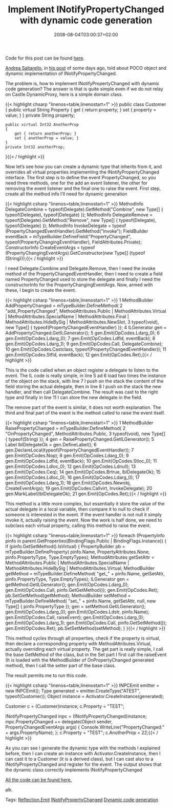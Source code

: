﻿---
title: "Implement INotifyPropertyChanged with dynamic code generation"
description: ""
date: 2008-08-04T03:00:37+02:00
draft: false
tags: [NET framework]
categories: [NET framework]
---
Code for this post can be found [here](http://www.codewrecks.com/blog/storage/ingen.zip).

[Andrea Saltarello](http://blogs.ugidotnet.org/pape), in [his post](http://blogs.ugidotnet.org/pape/archive/2008/07/29/beyond-persistence-ignorance-real-poco.aspx) of some days ago, told about POCO object and dynamic implementation of INotifyPropertyChanged.

The problem is, how to implement INotifyPropertyChanged with dynamic code generation? The answer is that is quite simple even if we do not relay on Castle.DynamicProxy, here is a simple domain class.

{{< highlight chsarp "linenos=table,linenostart=1" >}}
public class Customer
{
    public virtual String Property
    {
        get { return property; }
        set { property = value; }
    }
    private String property;

    public virtual Int32 AnotherProp
    {
        get { return anotherProp; }
        set { anotherProp = value; }
    }
    private Int32 anotherProp;  
}{{< / highlight >}}

<!-- Code inserted with Steve Dunn's Windows Live Writer Code Formatter Plugin.  http://dunnhq.com -->

Now let’s see how you can create a dynamic type that inherits from it, and overrides all virtual properties implementing the INotifyPropertyChanged interface. The first step is to define the event PropertyChanged, so you need three methods, one for the add an event listener, the other for removing the event listener and the final one to raise the event. First step, create all the method info I’ll need for dynamic generation

{{< highlight csharp "linenos=table,linenostart=1" >}}
MethodInfo DelegateCombine = typeof(Delegate).GetMethod("Combine", new Type[] { typeof(Delegate), typeof(Delegate) });
MethodInfo DelegateRemove = typeof(Delegate).GetMethod("Remove", new Type[] { typeof(Delegate), typeof(Delegate) });
MethodInfo InvokeDelegate = typeof (PropertyChangedEventHandler).GetMethod("Invoke");
FieldBuilder eventBack = mTypeBuilder.DefineField("PropertyChanged", typeof(PropertyChangingEventHandler), FieldAttributes.Private);
ConstructorInfo CreateEventArgs = typeof (PropertyChangingEventArgs).GetConstructor(new Type[] {typeof (String)});{{< / highlight >}}

<!-- Code inserted with Steve Dunn's Windows Live Writer Code Formatter Plugin.  http://dunnhq.com -->

I need Delegate.Combine and Delegate.Remove, then I need the invoke method of the PropertyChangedEventHandler, then I need to create a field named PropertyChanged used to store the delegate and finally I need the constructorInfo for the PropertyChangingEventArgs. Now, armed with these, I begin to create the event.

{{< highlight csharp "linenos=table,linenostart=1" >}}
 1 MethodBuilder AddPropertyChanged = mTypeBuilder.DefineMethod(
 2     "add_PropertyChanged", MethodAttributes.Public | MethodAttributes.Virtual | MethodAttributes.SpecialName | MethodAttributes.Final | MethodAttributes.HideBySig | MethodAttributes.NewSlot,
 3     typeof(void), new Type[] { typeof(PropertyChangedEventHandler) });
 4 ILGenerator gen = AddPropertyChanged.GetILGenerator();
 5 gen.Emit(OpCodes.Ldarg_0);
 6 gen.Emit(OpCodes.Ldarg_0);
 7 gen.Emit(OpCodes.Ldfld, eventBack);
 8 gen.Emit(OpCodes.Ldarg_1);
 9 gen.Emit(OpCodes.Call, DelegateCombine);
10 gen.Emit(OpCodes.Castclass, typeof(PropertyChangedEventHandler));
11 gen.Emit(OpCodes.Stfld, eventBack);
12 gen.Emit(OpCodes.Ret);{{< / highlight >}}

<!-- Code inserted with Steve Dunn's Windows Live Writer Code Formatter Plugin.  http://dunnhq.com -->

This is the code called when an object register a delegate to listen to the event. The IL code is really simple, in line 5 ad 6 load two times the instance of the object on the stack, with line 7 I push on the stack the content of the field storing the actual delegate, then in line 8 I push on the stack the new handler, and then call DelegateCombine. The result was cast to the right type and finally in line 11 I can store the new delegate in the field.

The remove part of the event is similar, it does not worth explanation. The third and final part of the event is the method called to raise the event itself.

{{< highlight csharp "linenos=table,linenostart=1" >}}
 1 MethodBuilder RaisePropertyChanged = mTypeBuilder.DefineMethod(
 2     "OnPropertyChanged", MethodAttributes.Public,
 3     typeof(void), new Type[] { typeof(String) });
 4 gen = RaisePropertyChanged.GetILGenerator();
 5 Label lblDelegateOk = gen.DefineLabel();
 6 gen.DeclareLocal(typeof(PropertyChangedEventHandler));
 7 gen.Emit(OpCodes.Nop);
 8 gen.Emit(OpCodes.Ldarg_0);
 9 gen.Emit(OpCodes.Ldfld, eventBack);
10 gen.Emit(OpCodes.Stloc_0);
11 gen.Emit(OpCodes.Ldloc_0);
12 gen.Emit(OpCodes.Ldnull);
13 gen.Emit(OpCodes.Ceq);
14 gen.Emit(OpCodes.Brtrue, lblDelegateOk);
15 gen.Emit(OpCodes.Ldloc_0);
16 gen.Emit(OpCodes.Ldarg_0);
17 gen.Emit(OpCodes.Ldarg_1);
18 gen.Emit(OpCodes.Newobj, CreateEventArgs);
19 gen.Emit(OpCodes.Callvirt, InvokeDelegate);
20 gen.MarkLabel(lblDelegateOk);
21 gen.Emit(OpCodes.Ret);{{< / highlight >}}

<!-- Code inserted with Steve Dunn's Windows Live Writer Code Formatter Plugin.  http://dunnhq.com -->

This method is a little more complex, but essentially it store the value of the actual delegate in a local variable, then compare it to null to check if someone is interested in the event. If the event handler is not null it simply invoke it, actually raising the event. Now the work is half done, we need to subclass each virtual property, calling this method to raise the event.

{{< highlight csharp "linenos=table,linenostart=1" >}}
foreach (PropertyInfo pinfo in parent.GetProperties(BindingFlags.Public | BindingFlags.Instance))
{
    if (pinfo.GetSetMethod().IsVirtual)
    {
        PropertyBuilder pb = mTypeBuilder.DefineProperty(
            pinfo.Name, PropertyAttributes.None, pinfo.PropertyType, Type.EmptyTypes);
        MethodAttributes getSetAttr =
            MethodAttributes.Public | MethodAttributes.SpecialName |
            MethodAttributes.HideBySig | MethodAttributes.Virtual;
        MethodBuilder getMethod =
            mTypeBuilder.DefineMethod(
                "get_" + pinfo.Name, getSetAttr, pinfo.PropertyType, Type.EmptyTypes);
        ILGenerator gen = getMethod.GetILGenerator();
        gen.Emit(OpCodes.Ldarg_0);
        gen.Emit(OpCodes.Call, pinfo.GetGetMethod());
        gen.Emit(OpCodes.Ret);
        pb.SetGetMethod(getMethod);
        MethodBuilder setMethod =
            mTypeBuilder.DefineMethod(
                "set_" + pinfo.Name, getSetAttr, null, new Type[] { pinfo.PropertyType });
        gen = setMethod.GetILGenerator();
        gen.Emit(OpCodes.Ldarg_0);
        gen.Emit(OpCodes.Ldstr, pinfo.Name);
        gen.Emit(OpCodes.Call, raiseEvent);
        gen.Emit(OpCodes.Ldarg_0);
        gen.Emit(OpCodes.Ldarg_1);
        gen.Emit(OpCodes.Call, pinfo.GetSetMethod());
        gen.Emit(OpCodes.Ret);
        pb.SetSetMethod(setMethod);
    }
}{{< / highlight >}}

<!-- Code inserted with Steve Dunn's Windows Live Writer Code Formatter Plugin.  http://dunnhq.com -->

This method cycles through all properties, check if the property is virtual, then declare a corresponding property with MethodAttributes.Virtual, actually overriding each virtual property. The get part is really simple, I call the base GetMethod of the class, but in the Set part I first call the raiseEvent (It is loaded with the MethodBuilder of OnPropertyChanged generated method), then I call the setter part of the base class.

The result permits me to run this code.

{{< highlight csharp "linenos=table,linenostart=1" >}}
INPCEmit emitter = new INPCEmit();
Type generated = emitter.CreateType("ATEST", typeof(Customer));
Object instance = Activator.CreateInstance(generated);

Customer c = (Customer)instance;
c.Property = "TEST";

INotifyPropertyChanged inpc = (INotifyPropertyChanged)instance;
inpc.PropertyChanged += delegate(Object sender, PropertyChangedEventArgs args)
{ Console.WriteLine("PropertyChanged:" + args.PropertyName); };
c.Property = "TEST";
c.AnotherProp = 22;{{< / highlight >}}

<!-- Code inserted with Steve Dunn's Windows Live Writer Code Formatter Plugin.  http://dunnhq.com -->

As you can see I generate the dynamic type with the methods I explained before, then I can create an instance with Activator.CreateInstance, then I can cast it to a Customer (it is a derived class), but I can cast also to a INotifyPropertyChanged and register for the event. The output shows that the dynamic class correctly implements INotifyPropertyChanged

[All the code can be found here.](http://www.codewrecks.com/blog/storage/ingen.zip)

alk.

<!--dotnetkickit-->

Tags: [Reflection.Emit](http://technorati.com/tag/Reflection.Emit) [INotifyPropertyChanged](http://technorati.com/tag/INotifyPropertyChanged) [Dynamic code generation](http://technorati.com/tag/Dynamic%20code%20generation)
